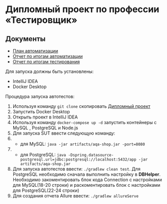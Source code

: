 # Дипломный проект по профессии «Тестировщик»
## Документы
* [План автоматизации](https://github.com/KseniyaLazareva/diplom/blob/main/Plan.md)
* [Отчет по итогам автоматизации](https://github.com/KseniyaLazareva/diplom/blob/main/Summary.md)
* [Отчет по итогам тестирования](https://github.com/KseniyaLazareva/diplom/blob/main/Report.md)

Для запуска должны быть установлены:
* IntelliJ IDEA
* Docker Desktop

Процедура запуска автотестов:
1. Используя команду `git clone` скопировать [Дипломный проект](https://github.com/KseniyaLazareva/diplom)
2. Запустить Docker Desktop
3. Открыть проект в IntelliJ IDEA
4. Используя команду `docker-compose up -d` запустить контейнеры с  MySQL , PostgreSQL и Node.js
5. Для запуска SUT ввести следующую команду:
6. - для MySQL: `java -jar artifacts/aqa-shop.jar -port=8080`
7. - для PostgreSQL: `java -Dspring.datasource-postgresql.url=jdbc:postgresql://localhost:5432/app -jar artifacts/aqa-shop.jar`
8. Для запуска автотестов ввести: `./gradlew clean test`. Для PostgreSQL необходимо сначала выполнить настройку в **DBHelper**. Необходимо закоментировать блок кода Connection с настройками для MySQL(18-20 строки) и раскоментировать блок с настройками для PostgreSQL(22-24 строки)
9. Для создания отчета Allure ввести:  `./gradlew allureServe`  
